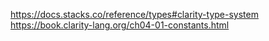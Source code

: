 https://docs.stacks.co/reference/types#clarity-type-system
https://book.clarity-lang.org/ch04-01-constants.html